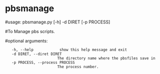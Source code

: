 # pbsmanage

#usage: pbsmanage.py [-h] -d DIRET [-p PROCESS]

#To Manage pbs scripts.

#optional arguments:
```
   -h, --help            show this help message and exit
   -d DIRET, --diret DIRET
                        The directory name where the pbsfiles save in
   -p PROCESS, --process PROCESS
                        The process number.
```
